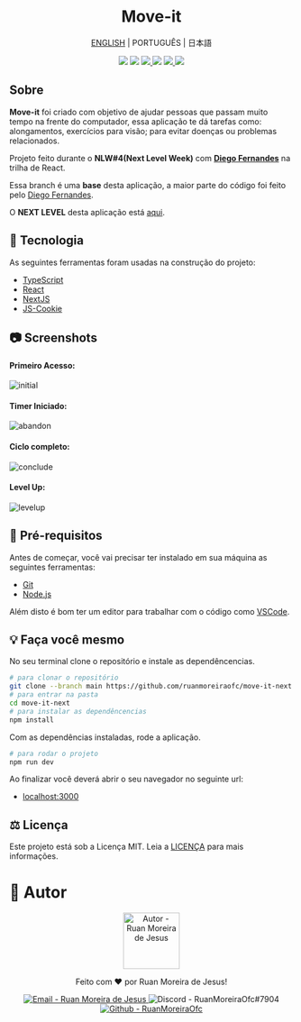 <h1 align="center">Move-it</h1>

<p align="center">
  <a href="README.md">ENGLISH</a>
  |
  <a>PORTUGUÊS</a>
  |
  <a>日本語</a>
</p>

<p align="center">
    <a>
      <img src="https://img.shields.io/github/languages/count/ruanmoreiraofc/move-it-next?label=Linguagens&style=for-the-badge">
    </a>
    <a>
      <img src="https://img.shields.io/github/last-commit/ruanmoreiraofc/move-it-next/main?label=%C3%9Altimo%20Commit&style=for-the-badge">
    </a>
    <a href="#CLONE">
        <img src="https://img.shields.io/github/repo-size/ruanmoreiraofc/move-it-next?label=%C3%9Altimo%20Git&style=for-the-badge">
    </a>
    <a>
      <img src="https://img.shields.io/github/languages/code-size/ruanmoreiraofc/move-it-next?label=C%C3%B3digo&style=for-the-badge">
    </a>
    <a href="#LICENSE">
        <img src="https://img.shields.io/github/license/ruanmoreiraofc/move-it-next?label=Licen%C3%A7a&style=for-the-badge">
    </a>
    <a href="https://github.com/ruanmoreiraofc/move-it-next/issues?q=is%3Aopen">
        <img src="https://img.shields.io/github/issues/ruanmoreiraofc/move-it-next?style=for-the-badge">
    </a>
</p>

## Sobre <span id="ABOUT"></span>

<strong>Move-it</strong> foi criado com objetivo de ajudar pessoas que passam muito tempo na frente do computador, essa aplicação te dá tarefas como: alongamentos, exercícios para visão; para evitar doenças ou problemas relacionados.

Projeto feito durante o <strong>NLW#4(Next Level Week)</strong> com <a href="https://github.com/diego3g" title="CTO at Rocketseat" id="DIEGO" target="_blank"><strong>Diego Fernandes</strong></a> na trilha de React.

Essa branch é uma <strong>base</strong> desta aplicação, a maior parte do código foi feito pelo <a href="#DIEGO">Diego Fernandes</a>.

O <strong>NEXT LEVEL</strong> desta aplicação está [aqui](tree/next-level).

## :triangular_ruler: Tecnologia <span id="TECHNOLOGY"></span>

As seguintes ferramentas foram usadas na construção do projeto:

- <a href="https://www.typescriptlang.org" target=_blank>TypeScript</a>
- <a href="https://reactjs.org" target=_blank>React</a>
- <a href="https://nextjs.org" target=_blank>NextJS</a>
- <a href="https://github.com/js-cookie/js-cookie" target=_blank>JS-Cookie</a>

## :camera: Screenshots <span id="LOOKING"></span>

#### Primeiro Acesso:
![initial](https://user-images.githubusercontent.com/36450847/111938870-ad81c080-8aa9-11eb-8cad-fcc90f96095d.jpg)

#### Timer Iniciado:
![abandon](https://user-images.githubusercontent.com/36450847/111938871-ae1a5700-8aa9-11eb-8967-e1bfa030b11b.jpg)

#### Ciclo completo:
![conclude](https://user-images.githubusercontent.com/36450847/111938874-aeb2ed80-8aa9-11eb-899e-4f5e8f50f223.jpg)

#### Level Up:
![levelup](https://user-images.githubusercontent.com/36450847/111938875-aeb2ed80-8aa9-11eb-9d61-3aee8be3d38f.jpg)

## :electric_plug: Pré-requisitos <span id="CLONE"></span>

Antes de começar, você vai precisar ter instalado em sua máquina as seguintes ferramentas:

- <a href="https://git-scm.com" target=_blank>Git</a>
- <a href="https://nodejs.org/en" target=_blank>Node.js</a>

Além disto é bom ter um editor para trabalhar com o código como <a href="https://code.visualstudio.com" target=_blank>VSCode</a>.

## :bulb: Faça você mesmo

No seu terminal clone o repositório e instale as dependêncencias.

```bash
# para clonar o repositório
git clone --branch main https://github.com/ruanmoreiraofc/move-it-next.git
# para entrar na pasta
cd move-it-next
# para instalar as dependêncencias
npm install
```

Com as dependências instaladas, rode a aplicação.

```bash
# para rodar o projeto
npm run dev
```

Ao finalizar você deverá abrir o seu navegador no seguinte url:
- <a href="http://localhost:3000" target=_blank>localhost:3000</a>

## :balance_scale: Licença <span id="LICENSE"></span>

Este projeto está sob a Licença MIT. Leia a [LICENÇA](LICENSE) para mais informações.

# :boy: Autor <span id="AUTHOR"></span>

<span>
<div align="center">
  <p>
    <img
      alt="Autor - Ruan Moreira de Jesus"
      title="Ruan Moreira de Jesus"
      width="100"
      src="http://github.com/ruanmoreiraofc.png">
  </p>

  Feito com :heart: por Ruan Moreira de Jesus!

  <a href="mailto:ruanmoreiraofc@hotmail.com" title="Entre em contato!" target="_blank">
    <img alt="Email - Ruan Moreira de Jesus"
      src="https://img.shields.io/badge/Email--$?style=social&logo=microsoft-outlook" >
  </a>

  <a>
    <img
      alt="Discord - RuanMoreiraOfc#7904"
      title="RuanMoreiraOfc#7904"
      src="https://img.shields.io/badge/Discord--$?style=social&logo=discord" >
  </a>

  <a href="https://github.com/ruanmoreiraofc" title="Meu Github" target="_blank">
    <img
      alt="Github - RuanMoreiraOfc"
      src="https://img.shields.io/github/followers/ruanmoreiraofc?style=social">
  </a>
</div>
</span>